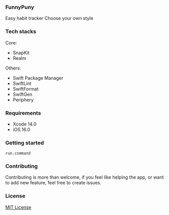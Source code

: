 ### FunnyPuny

Easy habit tracker
Choose your own style

### Tech stacks

Core:
-   SnapKit
-   Realm

Others:
-   Swift Package Manager
-   SwiftLint
-   SwiftFormat
-   SwiftGen
-   Periphery

### Requirements

-   Xcode 14.0
-   iOS 16.0

### Getting started

```run.command```

### Contributing

Contributing is more than welcome, if you feel like helping the app, or want to add new feature, feel free to create issues.

### License

[MIT License](https://github.com/FunnyPuny/iOS-App/blob/main/LICENSE)
